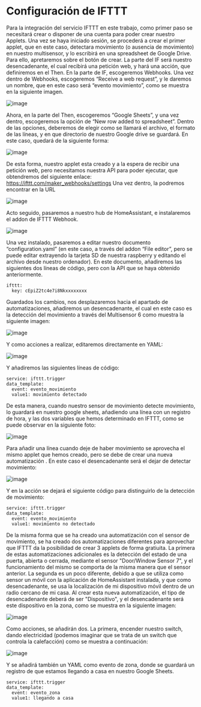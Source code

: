 # Configuración de IFTTT
Para la integración del servicio IFTTT en este trabajo, como primer paso se necesitará crear o disponer de una cuenta para poder crear nuestro Applets. 
Una vez se haya iniciado sesión, se procederá a crear el primer applet, que en este caso, detectara movimiento (o ausencia de movimiento) en nuestro multisensor, y lo escribirá en una spreadsheet de Google Drive. Para ello, apretaremos sobre el botón de crear. 
La parte del IF será nuestro desencadenante, el cual recibirá una petición web, y hará una acción, que definiremos en el Then.
En la parte de IF, escogeremos Webhooks. Una vez dentro de Webhooks, escogeremos “Receive a web request”, y le daremos un nombre, que en este caso será “evento movimiento”, como se muestra en la siguiente imagen. 

![image](https://user-images.githubusercontent.com/95376526/144298026-961710fc-8659-4e47-b8cb-e91afcfbde3c.png)

Ahora, en la parte del Then, escogeremos “Google Sheets”, y una vez dentro, escogeremos la opción de “New row added to spreadsheet”.
Dentro de las opciones, deberemos de elegir como se llamará el archivo, el formato de las líneas, y en que directorio de nuestro Google drive se guardará. En este caso, quedará de la siguiente forma:

![image](https://user-images.githubusercontent.com/95376526/144298046-d3271ad2-0c21-4669-b62c-a15d0c0c8612.png)

De esta forma, nuestro applet esta creado y a la espera de recibir una petición web, pero necesitamos nuestra API para poder ejecutar, que obtendremos del siguiente enlace:
https://ifttt.com/maker_webhooks/settings
Una vez dentro, la podremos encontrar en la URL

![image](https://user-images.githubusercontent.com/95376526/144298073-38b6023b-1700-4237-af52-a144e2a83aba.png)
 
Acto seguido, pasaremos a nuestro hub de HomeAssistant, e instalaremos el addon de IFTTT Webhook.

![image](https://user-images.githubusercontent.com/95376526/144298094-f5f41198-a363-4b12-aa1d-d47031a93c9f.png)

 
Una vez instalado, pasaremos a editar nuestro documento “configuration.yaml” (en este caso, a través del addon “File editor”, pero se puede editar extrayendo la tarjeta SD de nuestra raspberry y editando el archivo desde nuestro ordenador). En este documento, añadiremos las siguientes dos líneas de código, pero con la API que se haya obtenido anteriormente.
```
ifttt:
  key: cEpiZ2tc4e7i8Nkxxxxxxxx
```
Guardados los cambios, nos desplazaremos hacia el apartado de automatizaciones, añadiremos un desencadenante, el cual en este caso es la detección del movimiento a través del Multisensor 6 como muestra la siguiente imagen:

![image](https://user-images.githubusercontent.com/95376526/144298171-9f060364-15c6-4a55-b6e4-6c0c4897da68.png)

Y como acciones a realizar, editaremos directamente en YAML:

![image](https://user-images.githubusercontent.com/95376526/144298179-1838324e-37af-4bf6-9bda-69434115e68b.png)

Y añadiremos las siguientes líneas de código:
```
service: ifttt.trigger
data_template:
  event: evento_movimiento
  value1: movimiento detectado
```
De esta manera, cuando nuestro sensor de movimiento detecte movimiento, lo guardará en nuestro google sheets, añadiendo una línea con un registro de hora, y las dos variables que hemos determinado en IFTTT, como se puede observar en la siguiente foto: 

![image](https://user-images.githubusercontent.com/95376526/144298215-dce06b0c-8a00-4c2e-9cf3-ada274db2f61.png)

Para añadir una línea cuando deje de haber movimiento se aprovecha el mismo applet que hemos creado, pero se debe de crear una nueva automatización . 
En este caso el desencadenante será el dejar de detectar movimiento:

![image](https://user-images.githubusercontent.com/95376526/144298226-e1a9edc8-947b-4fe4-881f-63d2af7c9741.png)
 
Y en la acción se dejará el siguiente código para distinguirlo de la detección de movimiento:
```
service: ifttt.trigger
data_template:
  event: evento_movimiento
  value1: movimiento no detectado
```

De la misma forma que se ha creado una automatización con el sensor de movimiento, se ha creado dos automatizaciones diferentes para aprovechar que IFTTT da la posibilidad de crear 3 applets de forma gratiuita.
La primera de estas automatizaciones adicionales es la detección del estado de una puerta, abierta o cerrada, mediante el sensor "Door/Window Sensor 7", y el funcionamiento del mismo se comporta de la misma manera que el sensor anterior.
La segunda es un poco diferente, debido a que se utiliza como sensor un móvil con la aplicación de HomeAssistant instalada, y que como desencadenante, se usa la localización de mi dispositivo móvil dentro de un radio cercano de mi casa.
Al crear esta nueva automatización, el tipo de desencadenante deberá de ser "Dispositivo", y el desencadenante será este dispositivo en la zona, como se muestra en la siguiente imagen:

![image](https://user-images.githubusercontent.com/95376526/144475745-704c97cc-c484-48e2-acac-a7e71b2f9f09.png)

Como acciones, se añadirán dos. La primera, encender nuestro switch, dando electricidad (podemos imaginar que se trata de un switch que controla la calefacción) como se muestra a continuación:

![image](https://user-images.githubusercontent.com/95376526/144476041-d8c0267c-8060-48da-bc5b-1b0caedfd5bb.png)

Y se añadirá también un YAML como evento de zona, donde se guardará un registro de que estamos llegando a casa en nuestro Google Sheets. 
```
service: ifttt.trigger
data_template:
  event: evento_zona
  value1: llegando a casa
```
